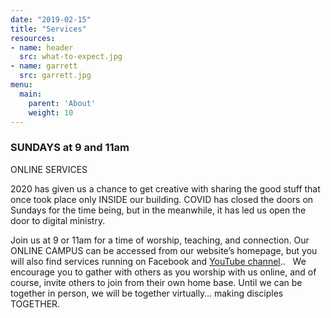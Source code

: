 ```yaml
---
date: "2019-02-15"
title: "Services"
resources:
- name: header
  src: what-to-expect.jpg
- name: garrett
  src: garrett.jpg
menu:
  main:
    parent: 'About'
    weight: 10
---
```


<h3>
  SUNDAYS at 9 and 11am
  &nbsp;  &nbsp;
  

<br>
</h3>
ONLINE SERVICES
</h3>
<br>



2020 has given us a chance to get creative with sharing the good stuff that once took place only INSIDE our building. COVID has closed the doors on Sundays for the time being, but in the meanwhile, it has led us open the door to digital ministry. 

Join us at 9 or 11am for a time of worship, teaching, and connection. Our ONLINE CAMPUS can be accessed from our website’s homepage, but you will also find services running on Facebook and <a href="https://www.youtube.com/channel/UCRe_QiHhuGwlIY43ECFopNQ ">YouTube channel</a>..    We encourage you to gather with others as you worship with us online, and of course, invite others to join from their own home base. Until we can be together in person, we will be together virtually… making disciples TOGETHER.  









